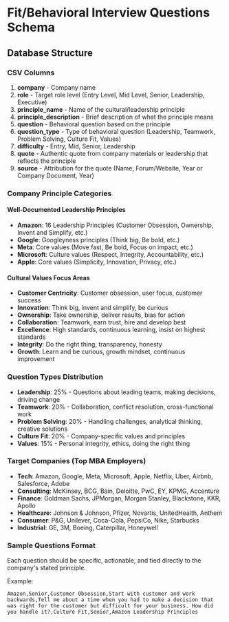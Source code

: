 # Fit/Behavioral Interview Questions Schema

## Database Structure

### CSV Columns
1. **company** - Company name
2. **role** - Target role level (Entry Level, Mid Level, Senior, Leadership, Executive)
3. **principle_name** - Name of the cultural/leadership principle
4. **principle_description** - Brief description of what the principle means
5. **question** - Behavioral question based on the principle
6. **question_type** - Type of behavioral question (Leadership, Teamwork, Problem Solving, Culture Fit, Values)
7. **difficulty** - Entry, Mid, Senior, Leadership
8. **quote** - Authentic quote from company materials or leadership that reflects the principle
9. **source** - Attribution for the quote (Name, Forum/Website, Year or Company Document, Year)

### Company Principle Categories

#### Well-Documented Leadership Principles
- **Amazon**: 16 Leadership Principles (Customer Obsession, Ownership, Invent and Simplify, etc.)
- **Google**: Googleyness principles (Think big, Be bold, etc.)
- **Meta**: Core values (Move fast, Be bold, Focus on impact, etc.)
- **Microsoft**: Culture values (Respect, Integrity, Accountability, etc.)
- **Apple**: Core values (Simplicity, Innovation, Privacy, etc.)

#### Cultural Values Focus Areas
- **Customer Centricity**: Customer obsession, user focus, customer success
- **Innovation**: Think big, invent and simplify, be curious
- **Ownership**: Take ownership, deliver results, bias for action
- **Collaboration**: Teamwork, earn trust, hire and develop best
- **Excellence**: High standards, continuous learning, insist on highest standards
- **Integrity**: Do the right thing, transparency, honesty
- **Growth**: Learn and be curious, growth mindset, continuous improvement

### Question Types Distribution
- **Leadership**: 25% - Questions about leading teams, making decisions, driving change
- **Teamwork**: 20% - Collaboration, conflict resolution, cross-functional work
- **Problem Solving**: 20% - Handling challenges, analytical thinking, creative solutions
- **Culture Fit**: 20% - Company-specific values and principles
- **Values**: 15% - Personal integrity, ethics, doing the right thing

### Target Companies (Top MBA Employers)
- **Tech**: Amazon, Google, Meta, Microsoft, Apple, Netflix, Uber, Airbnb, Salesforce, Adobe
- **Consulting**: McKinsey, BCG, Bain, Deloitte, PwC, EY, KPMG, Accenture
- **Finance**: Goldman Sachs, JPMorgan, Morgan Stanley, Blackstone, KKR, Apollo
- **Healthcare**: Johnson & Johnson, Pfizer, Novartis, UnitedHealth, Anthem
- **Consumer**: P&G, Unilever, Coca-Cola, PepsiCo, Nike, Starbucks
- **Industrial**: GE, 3M, Boeing, Caterpillar, Honeywell

### Sample Questions Format
Each question should be specific, actionable, and tied directly to the company's stated principle.

Example:
```
Amazon,Senior,Customer Obsession,Start with customer and work backwards,Tell me about a time when you had to make a decision that was right for the customer but difficult for your business. How did you handle it?,Culture Fit,Senior,Amazon Leadership Principles
```